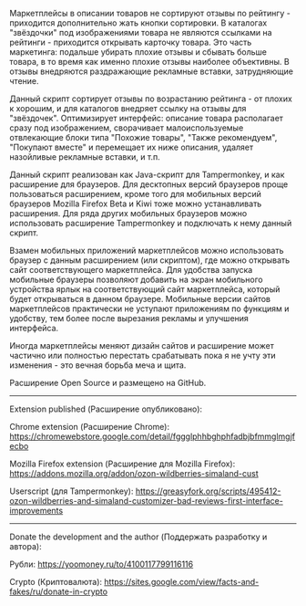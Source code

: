 Маркетплейсы в описании товаров не сортируют отзывы по рейтингу - приходится дополнительно жать кнопки сортировки. В каталогах "звёздочки" под изображениями товара не являются ссылками на рейтинги - приходится открывать карточку товара. Это часть маркетинга: подальше убирать плохие отзывы и сбывать больше товара, в то время как именно плохие отзывы наиболее объективны. В отзывы внедряются раздражающие рекламные вставки, затрудняющие чтение.

Данный скрипт сортирует отзывы по возрастанию рейтинга - от плохих к хорошим, и для каталогов внедряет ссылку на отзывы для "звёздочек". Оптимизирует интерфейс: описание товара располагает сразу под изображением, сворачивает малоиспользуемые отвлекающие блоки типа "Похожие товары", "Также рекомендуем", "Покупают вместе" и перемещает их ниже описания, удаляет назойливые рекламные вставки, и т.п.

Данный скрипт реализован как Java-скрипт для Tampermonkey, и как расширение для браузеров. Для десктопных версий браузеров проще пользоваться расширением, кроме того для мобильных версий браузеров Mozilla Firefox Beta и Kiwi тоже можно устанавливать расширения. Для ряда других мобильных браузеров можно использовать расширение Tampermonkey и подключать к нему данный скрипт.

Взамен мобильных приложений маркетплейсов можно использовать браузер с данным расширением (или скриптом), где можно открывать сайт соответствующего маркетплейса. Для удобства запуска мобильные браузеры позволяют добавить на экран мобильного устройства ярлык на соответствующий сайт маркетплейса, который будет открываться в данном браузере. Мобильные версии сайтов маркетплейсов практически не уступают приложениям по функциям и удобству, тем более после вырезания рекламы и улучшения интерфейса.

Иногда маркетплейсы меняют дизайн сайтов и расширение может частично или полностью перестать срабатывать пока я не учту эти изменения - это вечная борьба меча и щита.

Расширение Open Source и размещено на GitHub.

************

Extension published (Расширение опубликовано):

Chrome extension (Расширение Chrome):
https://chromewebstore.google.com/detail/fggglphhbghphfadbjbfmmglmgjfecbo

Mozilla Firefox extension (Расширение для Mozilla Firefox):
https://addons.mozilla.org/addon/ozon-wildberries-simaland-cust

Userscript (для Tampermonkey):
https://greasyfork.org/scripts/495412-ozon-wildberries-and-simaland-customizer-bad-reviews-first-interface-improvements

************

Donate the development and the author (Поддержать разработку и автора):

Рубли:
https://yoomoney.ru/to/4100117799116116

Crypto (Криптовалюта):
https://sites.google.com/view/facts-and-fakes/ru/donate-in-crypto
